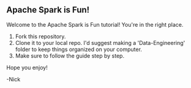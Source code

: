 ## Apache Spark is Fun!
Welcome to the Apache Spark is Fun tutorial! You're in the right place. 

1. Fork this repository.
2. Clone it to your local repo. I'd suggest making a 'Data-Engineering' folder to keep things organized on your computer. 
3. Make sure to follow the guide step by step.

Hope you enjoy!

-Nick